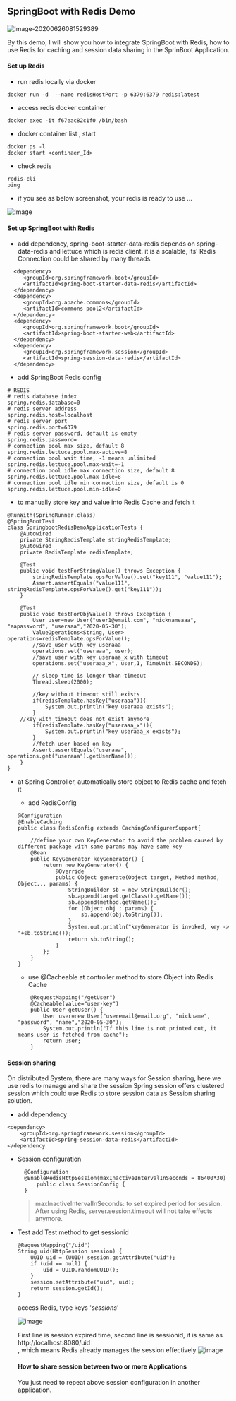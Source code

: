 ## SpringBoot with Redis Demo

![image-20200626081529389](readme.assets/image-20200626081529389.png)

By this demo, I will show you how to integrate SpringBoot with Redis, how to use Redis for caching and session data sharing in the SprinBoot Application.


#### Set up Redis 
- run redis locally via docker 
```
docker run -d  --name redisHostPort -p 6379:6379 redis:latest
```

- access redis docker container

```
docker exec -it f67eac82c1f0 /bin/bash
```



- docker container list , start  

```shell
docker ps -l
docker start <continaer_Id> 
```

- check redis 
```
redis-cli 
ping
```

- if you see as below screenshot, your redis is ready to use ...

 ![image](readme.assets/1.png)

#### Set up SpringBoot with Redis 
- add dependency, spring-boot-starter-data-redis depends on spring-data-redis and lettuce which is redis client.
it is a scalable, its' Redis Connection could be shared by many threads.

```
  <dependency>
	 <groupId>org.springframework.boot</groupId>
	 <artifactId>spring-boot-starter-data-redis</artifactId>
  </dependency>
  <dependency>
	 <groupId>org.apache.commons</groupId>
	 <artifactId>commons-pool2</artifactId>
  </dependency>
  <dependency>
	 <groupId>org.springframework.boot</groupId>
	 <artifactId>spring-boot-starter-web</artifactId>
  </dependency>
  <dependency>
	 <groupId>org.springframework.session</groupId>
	 <artifactId>spring-session-data-redis</artifactId>
  </dependency>
```

- add SpringBoot Redis config
```
# REDIS
# redis database index
spring.redis.database=0  
# redis server address
spring.redis.host=localhost
# redis server port
spring.redis.port=6379  
# redis server password, default is empty
spring.redis.password=
# connection pool max size, default 8
spring.redis.lettuce.pool.max-active=8
# connection pool wait time, -1 means unlimited
spring.redis.lettuce.pool.max-wait=-1
# connection pool idle max connection size, default 8
spring.redis.lettuce.pool.max-idle=8
# connection pool idle min connection size, default is 0
spring.redis.lettuce.pool.min-idle=0

```



- to manually store key and value into Redis Cache and fetch it 

```
@RunWith(SpringRunner.class)
@SpringBootTest
class SpringbootRedisDemoApplicationTests {
	@Autowired
	private StringRedisTemplate stringRedisTemplate;
	@Autowired
	private RedisTemplate redisTemplate;

	@Test
	public void testForStringValue() throws Exception {
		stringRedisTemplate.opsForValue().set("key111", "value111");
		Assert.assertEquals("value111", stringRedisTemplate.opsForValue().get("key111"));
	}

	@Test
	public void testForObjValue() throws Exception {
		User user=new User("user1@email.com", "nicknameaaa", "aapassword", "useraaa","2020-05-30");
		ValueOperations<String, User> operations=redisTemplate.opsForValue();
		//save user with key useraaa
		operations.set("useraaa", user);
		//save user with key useraaa_x with timeout
		operations.set("useraaa_x", user,1, TimeUnit.SECONDS);

		// sleep time is longer than timeout
		Thread.sleep(2000);

		//key without timeout still exists
		if(redisTemplate.hasKey("useraaa")){
			System.out.println("key useraaa exists");
		}
    //key with timeout does not exist anymore
		if(redisTemplate.hasKey("useraaa_x")){
			System.out.println("key useraaa_x exists");
		}
		//fetch user based on key
		Assert.assertEquals("useraaa", operations.get("useraaa").getUserName());
	}
}

```

- at Spring Controller, automatically store object to Redis cache and fetch it 

  - add RedisConfig 
  ```
  @Configuration
  @EnableCaching
  public class RedisConfig extends CachingConfigurerSupport{
  
      //define your own KeyGenerator to avoid the problem caused by different package with same params may have same key
      @Bean
      public KeyGenerator keyGenerator() {
          return new KeyGenerator() {
              @Override
              public Object generate(Object target, Method method, Object... params) {
                  StringBuilder sb = new StringBuilder();
                  sb.append(target.getClass().getName());
                  sb.append(method.getName());
                  for (Object obj : params) {
                      sb.append(obj.toString());
                  }
                  System.out.println("keyGenerator is invoked, key ->  "+sb.toString());
                  return sb.toString();
              }
          };
      }
  }
  ```
  
  - use @Cacheable at controller method to store Object into Redis Cache
  ```
      @RequestMapping("/getUser")
      @Cacheable(value="user-key")
      public User getUser() {
          User user=new User("useremail@email.org", "nickname", "password", "name","2020-05-30");
          System.out.println("If this line is not printed out, it means user is fetched from cache");
          return user;
      }
  ```
  
####  Session sharing
On distributed System, there are many ways for Session sharing, here we use redis to manage and share the session
Spring session offers clustered session which could use Redis to store session data as Session sharing solution.

- add dependency 
```
<dependency>
    <groupId>org.springframework.session</groupId>
    <artifactId>spring-session-data-redis</artifactId>
</dependency
```

- Session configuration
      
  ```
    @Configuration
    @EnableRedisHttpSession(maxInactiveIntervalInSeconds = 86400*30)
        public class SessionConfig {
    }
  ```
  
  > maxInactiveIntervalInSeconds: to set expired period for session. After using Redis,
   server.session.timeout will not take effects anymore. 
  
- Test 
  add Test method to get sessionid 
  
  ```
  @RequestMapping("/uid")
  String uid(HttpSession session) {
      UUID uid = (UUID) session.getAttribute("uid");
      if (uid == null) {
          uid = UUID.randomUUID();
      }
      session.setAttribute("uid", uid);
      return session.getId();
  }
  ```
  
  access Redis, type keys '*sessions*'      
                                                                                                                                                              
  ![image](readme.assets/2.png)      
  
  First line is session expired time, second line is sessionid, it is same as http://localhost:8080/uid      
  , which means Redis already manages the session effectively 
  ![image](readme.assets/3.png)   
  
  #### How to share session between two or more Applications    
  You just need to repeat above session configuration in another application.
  
  
  ​                                                                                                                                                                                 

